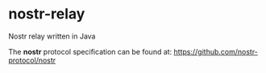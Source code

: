 # nostr-relay
Nostr relay written in Java

The **nostr** protocol specification can be found at:
https://github.com/nostr-protocol/nostr

